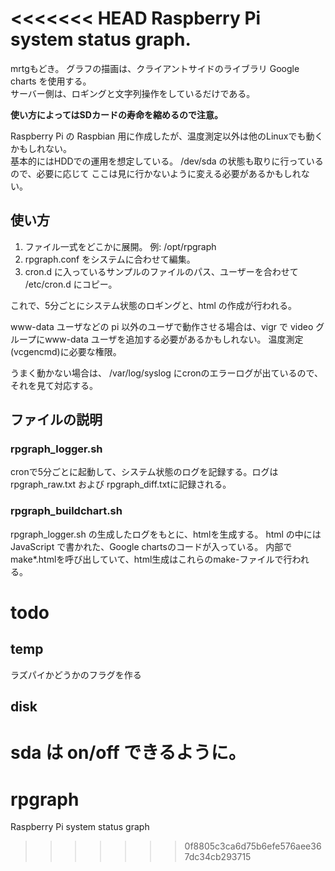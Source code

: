 <<<<<<< HEAD
Raspberry Pi system status graph.
====

mrtgもどき。 グラフの描画は、クライアントサイドのライブラリ Google charts を使用する。  
サーバー側は、ロギングと文字列操作をしているだけである。

**使い方によってはSDカードの寿命を縮めるので注意。**

Raspberry Pi の Raspbian 用に作成したが、温度測定以外は他のLinuxでも動くかもしれない。  
基本的にはHDDでの運用を想定している。 /dev/sda の状態も取りに行っているので、必要に応じて
ここは見に行かないように変える必要があるかもしれない。

使い方
----
1. ファイル一式をどこかに展開。 例: /opt/rpgraph  
2. rpgraph.conf をシステムに合わせて編集。
3. cron.d に入っているサンプルのファイルのパス、ユーザーを合わせて /etc/cron.d にコピー。

これで、5分ごとにシステム状態のロギングと、html の作成が行われる。

www-data ユーザなどの pi 以外のユーザで動作させる場合は、vigr で video グループにwww-data ユーザを追加する必要があるかもしれない。 温度測定(vcgencmd)に必要な権限。

うまく動かない場合は、 /var/log/syslog にcronのエラーログが出ているので、それを見て対応する。

ファイルの説明
----
### rpgraph_logger.sh
cronで5分ごとに起動して、システム状態のログを記録する。ログは rpgraph_raw.txt および rpgraph_diff.txtに記録される。

### rpgraph_buildchart.sh
rpgraph_logger.sh の生成したログをもとに、htmlを生成する。 html の中には JavaScript で書かれた、Google chartsのコードが入っている。 内部でmake\*.htmlを呼び出していて、html生成はこれらのmake-ファイルで行われる。




todo
====
temp
----
ラズパイかどうかのフラグを作る

disk
----
sda は **on/off** できるように。  
=======
# rpgraph
Raspberry Pi system status graph
>>>>>>> 0f8805c3ca6d75b6efe576aee367dc34cb293715
